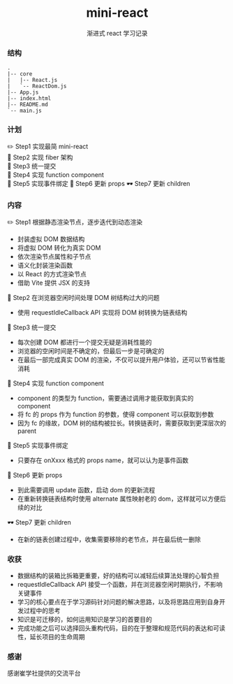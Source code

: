 <h1 align="center">mini-react</h1> 
<p align="center"> 渐进式 react 学习记录 </p>

### 结构

```
.
|-- core
|   |-- React.js
|   `-- ReactDom.js
|-- App.js
|-- index.html
|-- README.md
`-- main.js
```

### 计划

✏️ Step1 实现最简 mini-react  
🎈 Step2 实现 fiber 架构  
🧨 Step3 统一提交  
🎊 Step4 实现 function component  
🎪 Step5 实现事件绑定
🎀 Step6 更新 props
🕶️ Step7 更新 children

### 内容

✏️ Step1 根据静态渲染节点，逐步迭代到动态渲染

- 封装虚拟 DOM 数据结构
- 将虚拟 DOM 转化为真实 DOM
- 依次渲染节点属性和子节点
- 语义化封装渲染函数
- 以 React 的方式渲染节点
- 借助 Vite 提供 JSX 的支持

🎈 Step2 在浏览器空闲时间处理 DOM 树结构过大的问题

- 使用 requestIdleCallback API 实现将 DOM 树转换为链表结构

🧨 Step3 统一提交

- 每次创建 DOM 都进行一个提交无疑是消耗性能的
- 浏览器的空闲时间是不确定的，但最后一步是可确定的
- 在最后一部完成真实 DOM 的渲染，不仅可以提升用户体验，还可以节省性能消耗

🎊 Step4 实现 function component

- component 的类型为 function，需要通过调用才能获取到真实的 component
- 将 fc 的 props 作为 function 的参数，使得 component 可以获取到参数
- 因为 fc 的缘故，DOM 树的结构被拉长。转换链表时，需要获取到更深层次的 parent

🎪 Step5 实现事件绑定

- 只要存在 onXxxx 格式的 props name，就可以认为是事件函数

🎀 Step6 更新 props

- 到此需要调用 update 函数，启动 dom 的更新流程
- 在重新转换链表结构时使用 alternate 属性映射老的 dom，这样就可以方便后续的对比

🕶️ Step7 更新 children

- 在新的链表创建过程中，收集需要移除的老节点，并在最后统一删除

### 收获

- 数据结构的装箱比拆箱更重要，好的结构可以减轻后续算法处理的心智负担
- requestIdleCallback API 接受一个函数，并在浏览器空闲时期执行，不影响关键事件
- 学习的核心要点在于学习源码针对问题的解决思路，以及将思路应用到自身开发过程中的思考
- 知识是可迁移的，如何运用知识是学习的首要目的
- 完成功能之后可以选择回头重构代码，目的在于整理和规范代码的表达和可读性，延长项目的生命周期

### 感谢

感谢崔学社提供的交流平台
